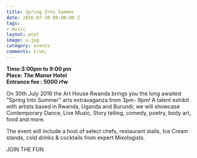 ```yaml
---
title: Spring Into Summer
date: 2016-07-30 00:00:00 Z
tags:
- music
layout: post
image: u.jpg
category: events
comments: true;
---
```


<strong>Time:3:00pm to 9:00 pm<br>Place: The Manor Hotel<br>Entrance fee : 5000 rfw</strong>



On 30th July 2016 the Art House Rwanda brings you the long awaited "Spring Into Summer" arts extravaganza from 3pm- 9pm! A talent exhibit with artists based in Rwanda, Uganda and Burundi; we will showcase Contemporary Dance, Live Music, Story telling, comedy, poetry, body art, food and more.

The event will include a host of select chefs, restaurant stalls, Ice Cream stands, cold drinks & cocktails from expert Mixologists.

JOIN THE FUN
